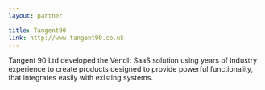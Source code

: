 ```yaml
---
layout: partner

title: Tangent90
link: http://www.tangent90.co.uk
---
```


Tangent 90 Ltd developed the VendIt SaaS solution using years of industry experience to create products designed to provide powerful functionality, that integrates easily with existing systems.
